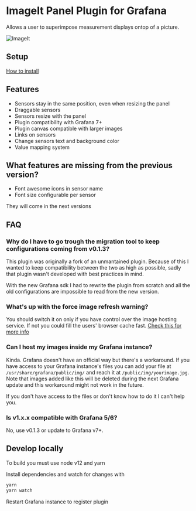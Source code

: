 # ImageIt Panel Plugin for Grafana

Allows a user to superimpose measurement displays ontop of a picture.

![ImageIt](https://raw.githubusercontent.com/pierosavi/pierosavi-imageit-panel/master/src/img/imageit_example.png?raw=true)

## Setup

[How to install](https://grafana.com/docs/grafana/latest/plugins/installation/)

## Features

* Sensors stay in the same position, even when resizing the panel
* Draggable sensors
* Sensors resize with the panel
* Plugin compatibility with Grafana 7+
* Plugin canvas compatible with larger images
* Links on sensors
* Change sensors text and background color
* Value mapping system

## What features are missing from the previous version?
* Font awesome icons in sensor name
* Font size configurable per sensor

They will come in the next versions

 ## FAQ

### Why do I have to go trough the migration tool to keep configurations coming from v0.1.3?
This plugin was originally a fork of an unmantained plugin. Because of this I wanted to keep compatibility between the two as high as possible, sadly that plugin wasn't developed with best practices in mind.

With the new Grafana sdk I had to rewrite the plugin from scratch and all the old configurations are impossible to read from the new version.

### What's up with the force image refresh warning?
You should switch it on only if you have control over the image hosting service. If not you could fill the users' browser cache fast. [Check this for more info](https://stackoverflow.com/questions/1077041/refresh-image-with-a-new-one-at-the-same-url)


### Can I host my images inside my Grafana instance?
Kinda. Grafana doesn't have an official way but there's a workaround. If you have access to your Grafana instance's files you can add your file at `/usr/share/grafana/public/img/` and reach it at `/public/img/yourimage.jpg`. Note that images added like this will be deleted during the next Grafana update and this workaround might not work in the future.

If you don't have access to the files or don't know how to do it I can't help you.

### Is v1.x.x compatible with Grafana 5/6?
No, use v0.1.3 or update to Grafana v7+.

## Develop locally
To build you must use node v12 and yarn

Install dependencies and watch for changes with
```bash
yarn
yarn watch
```

Restart Grafana instance to register plugin
